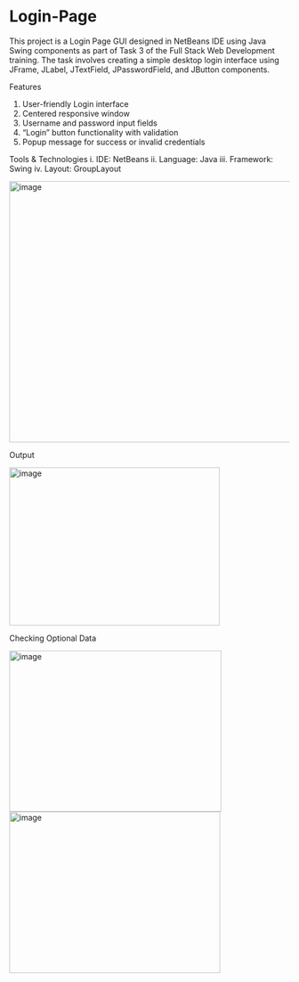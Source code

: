 # Login-Page

This project is a Login Page GUI designed in NetBeans IDE using Java Swing components as part of Task 3 of the Full Stack Web Development training.  The task involves creating a simple desktop login interface using JFrame, JLabel, JTextField, JPasswordField, and JButton components.

Features
1. User-friendly Login interface
2. Centered responsive window
3. Username and password input fields
4. “Login” button functionality with validation
5. Popup message for success or invalid credentials

Tools & Technologies
i. IDE: NetBeans
ii. Language: Java
iii. Framework: Swing
iv. Layout: GroupLayout


<img width="551" height="469" alt="image" src="https://github.com/user-attachments/assets/32f814ce-6a21-4ca7-8006-50bdb1b29f89" />



Output


<img width="378" height="284" alt="image" src="https://github.com/user-attachments/assets/390902d5-0371-4e1e-9bf4-67a833f728f9" />



Checking Optional Data


<img width="381" height="289" alt="image" src="https://github.com/user-attachments/assets/eb6c728f-3697-4845-bb6d-362eecf3733a" />



<img width="379" height="290" alt="image" src="https://github.com/user-attachments/assets/242d0625-5ae1-459b-8ace-bcb9275dec01" />

